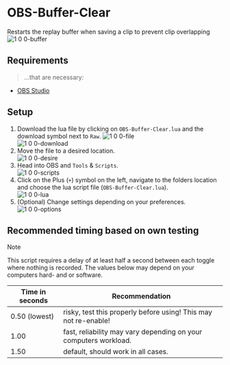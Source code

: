 # OBS-Buffer-Clear

Restarts the replay buffer when saving a clip to prevent clip overlapping
![1 0 0-buffer](https://github.com/user-attachments/assets/aa9c3275-b730-4634-951e-40414e9b3459)

## Requirements

> ...that are necessary:
- [OBS Studio](https://obsproject.com/de/download)

## Setup

1. Download the lua file by clicking on `OBS-Buffer-Clear.lua` and the download symbol next to `Raw`.
![1 0 0-file](https://github.com/user-attachments/assets/26a80734-4de7-478e-8735-6aa2038b2939)\
![1 0 0-download](https://github.com/user-attachments/assets/58cdfbe9-d311-4d14-a155-26d06fe2031c)
2. Move the file to a desired location.\
![1 0 0-desire](https://github.com/user-attachments/assets/6c8aae59-9ac5-4fc9-bdc7-1e37268da76c)
3. Head into OBS and `Tools` & `Scripts`.\
![1 0 0-scripts](https://github.com/user-attachments/assets/07f5feba-54df-4d7a-a0a5-3409582e9c39)
4. Click on the Plus (`+`) symbol on the left, navigate to the folders location and choose the lua script file (`OBS-Buffer-Clear.lua`).\
![1 0 0-lua](https://github.com/user-attachments/assets/b49e911a-dda4-4077-b385-14d321e2f772)
5. (Optional) Change settings depending on your preferences.\
![1 0 0-options](https://github.com/user-attachments/assets/ff6ee01c-d4d2-48a5-bfda-4b1442c7baa0)

## Recommended timing based on own testing

> [!Note]
> This script requires a delay of at least half a second between each toggle where nothing is recorded.
> The values below may depend on your computers hard- and or software.

| Time in seconds | Recommendation                                                   |
| --------------- | ---------------------------------------------------------------- |
| 0.50 (lowest)   | risky, test this properly before using! This may not re-enable!  |
| 1.00            | fast, reliability may vary depending on your computers workload. |
| 1.50            | default, should work in all cases.                               |